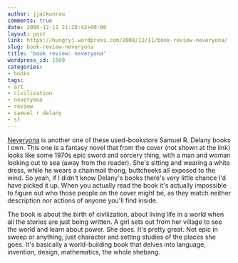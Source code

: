 ```yaml
---
author: jjackunrau
comments: true
date: 2008-12-11 21:28:42+00:00
layout: post
link: https://hungryj.wordpress.com/2008/12/11/book-review-neveryona/
slug: book-review-neveryona
title: 'book review: neveryona'
wordpress_id: 1569
categories:
- books
tags:
- art
- civilization
- neveryona
- review
- samuel r delany
- sf
---
```


[Neveryona](http://www.amazon.ca/Neveryona-Cities-Some-Informal-Remarks-Calculus/dp/0819562718/) is another one of these used-bookstore Samuel R. Delany books I own. This one is a fantasy novel that from the cover (not shown at the link) looks like some 1970s epic sword and sorcery thing, with a man and woman looking out to sea (away from the reader). She's sitting and wearing a white dress, while he wears a chainmail thong, buttcheeks all exposed to the wind. So yeah, if I didn't know Delany's books there's very little chance I'd have picked it up. When you actually read the book it's actually impossible to figure out who those people on the cover might be, as they match neither description nor actions of anyone you'll find inside.

The book is about the birth of civilization, about living life in a world when all the stories are just being written. A girl sets out from her village to see the world and learn about power. She does. It's pretty great. Not epic in sweep or anything, just character and setting studies of the places she goes. It's basically a world-building book that delves into language, invention, design, mathematics, the whole shebang.
